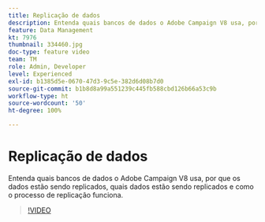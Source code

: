 ```yaml
---
title: Replicação de dados
description: Entenda quais bancos de dados o Adobe Campaign V8 usa, por que os dados estão sendo replicados, quais dados estão sendo replicados e como o processo de replicação funciona.
feature: Data Management
kt: 7976
thumbnail: 334460.jpg
doc-type: feature video
team: TM
role: Admin, Developer
level: Experienced
exl-id: b1385d5e-0670-47d3-9c5e-382d6d08b7d0
source-git-commit: b1b8d8a99a551239c445fb588cbd126b66a53c9b
workflow-type: ht
source-wordcount: '50'
ht-degree: 100%

---
```


# Replicação de dados

Entenda quais bancos de dados o Adobe Campaign V8 usa, por que os dados estão sendo replicados, quais dados estão sendo replicados e como o processo de replicação funciona.

>[!VIDEO](https://video.tv.adobe.com/v/334460?quality=12&learn=on)
